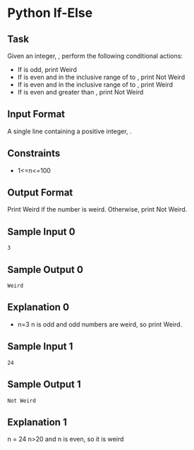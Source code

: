 # Python If-Else

## Task
Given an integer, , perform the following conditional actions:

- If  is odd, print Weird
- If  is even and in the inclusive range of  to , print Not Weird
- If  is even and in the inclusive range of  to , print Weird
- If  is even and greater than , print Not Weird

## Input Format

A single line containing a positive integer, .

## Constraints

- 1<=n<=100

## Output Format

Print Weird if the number is weird. Otherwise, print Not Weird.

## Sample Input 0

`3`

## Sample Output 0

`Weird`

## Explanation 0

- n=3
n is odd and odd numbers are weird, so print Weird.

## Sample Input 1

`24`

## Sample Output 1

`Not Weird`

## Explanation 1

n = 24
n>20 and n is even, so it is weird

